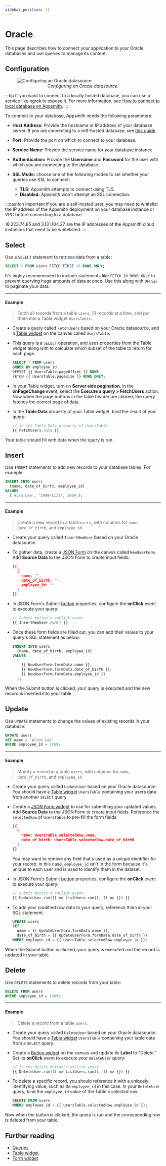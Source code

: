 ```yaml
---
sidebar_position: 11
---
```


# Oracle

This page describes how to connect your application to your Oracle databases and use queries to manage its content.

## Configuration

<figure>
  <img src="/img/oracle-datasource-config.png" style={{width: "100%", height: "auto"}} alt="Configuring an Oracle datasource." />
  <figcaption align="center"><i>Configuring an Oracle datasource.</i></figcaption>
</figure>

:::tip
If you want to connect to a locally hosted database, you can use a service like ngrok to expose it. For more information, see [How to connect to local database on Appsmith](/advanced-concepts/more/how-to-work-with-local-apis-on-appsmith).
:::

To connect to your database, Appsmith needs the following parameters:

* **Host Address:** Provide the hostname or IP address of your database server. If you are connecting to a self-hosted database, see [this guide](/advanced-concepts/more/how-to-work-with-local-apis-on-appsmith).

* **Port:**  Provide the port on which to connect to your database.

* **Service Name:** Provide the service name for your database instance.

* **Authentication:** Provide the **Username** and **Password** for the user with which you are connecting to the database.

* **SSL Mode:** choose one of the following modes to set whether your queries use SSL to connect:
  * **TLS:** Appsmith attempts to connect using TLS.
  * **Disabled:** Appsmith won't attempt an SSL connection.

:::caution important
If you are a self-hosted user, you may need to whitelist the IP address of the Appsmith deployment on your database instance or VPC before connecting to a database.

18.223.74.85 and 3.131.104.27 are the IP addresses of the Appsmith cloud instances that need to be whitelisted.
:::

## Select

Use a `SELECT` statement to retrieve data from a table:

```sql
SELECT * FROM users FETCH FIRST 10 ROWS ONLY;
```

It's highly recommended to include statements like `FETCH 10 ROWS ONLY` to prevent querying huge amounts of data at once. Use this along with `OFFSET` to paginate your data.

---

#### Example

> Fetch all records from a table `users`, 10 records at a time, and put them into a Table widget `UsersTable`.

* Create a query called `FetchUsers` based on your Oracle datasource, and a [Table widget](/reference/widgets/table) on the canvas called `UsersTable`.

* This query is a `SELECT` operation, and uses properties from the Table widget along with to calculate which subset of the table to return for each page.

  ```sql
  SELECT * FROM users
  ORDER BY employee_id
  OFFSET {{ UsersTable.pageOffset }} ROWS
  FETCH {{ UsersTable.pageSize }} ROWS ONLY;
  ```

* In your Table widget, turn on **Server side pagination**. In the **onPageChange** event, select the **Execute a query > FetchUsers** action. Now when the page buttons in the table header are clicked, the query fetches the correct page of data.

* In the **Table Data** property of your Table widget, bind the result of your query:

  ```javascript
  // in the Table Data property of UsersTable
  {{ FetchUsers.data }}
  ```

Your table should fill with data when the query is run.

## Insert

Use `INSERT` statements to add new records to your database tables. For example:

```sql
INSERT INTO users
  (name, date_of_birth, employee_id)
VALUES
  ('Alan Lee', '1989/11/2', 1009 );
```

---

#### Example

> Create a new record in a table `users`, with columns for `name`, `date_of_birth`, and `employee_id`.

* Create your query called `InsertNewUser` based on your Oracle datasource.

* To gather data, create a [JSON Form](/reference/widgets/json-form) on the canvas called `NewUserForm`. Add **Source Data** to the JSON Form to create input fields:

  ```json
  {{
    {
      name: "",
      date_of_birth: "",
      employee_id: ""
    }
  }}
  ```

* In JSON Form's Submit [button](/reference/widgets/button) properties, configure the **onClick** event to execute your query:

  ```javascript
  // Submit button's onClick event
  {{ InsertNewUser.run() }}
  ```

* Once these form fields are filled out, you can add their values to your query's SQL statement as below:

  ```sql
  INSERT INTO users
    (name, date_of_birth, employee_id)
  VALUES
    (
      {{ NewUserForm.formData.name }},
      {{ NewUserForm.formData.date_of_birth }},
      {{ NewUserForm.formData.employee_id }}
    );

  ```

When the Submit button is clicked, your query is executed and the new record is inserted into your table.

## Update

Use `UPDATE` statements to change the values of existing records in your database:

```sql
UPDATE users
SET name = 'Allen Lee'
WHERE employee_id = 1009;
```

---

#### Example

> Modify a record in a table `users`, with columns for `name`, `date_of_birth`, and `employee_id`.

* Create your query called `UpdateUser` based on your Oracle datasource. You should have a [Table widget](/reference/widgets/table) `UsersTable` containing your users data from another `SELECT` query.

* Create a [JSON Form widget](/reference/widgets/json-form) to use for submitting your updated values. Add **Source Data** to the JSON Form to create input fields. Reference the `selectedRow` of `UsersTable` to pre-fill the form fields:

  ```json
  {{
    {
      name: UsersTable.selectedRow.name,
      date_of_birth: UsersTable.selectedRow.date_of_birth
    }
  }}
  ```

  You may want to remove any field that's used as a unique identifier for your record; in this case, `employee_id` isn't in the form because it's unique to each user and is used to identify them in the dataset.

* In JSON Form's Submit [button](/reference/widgets/button) properties, configure the **onClick** event to execute your query:

  ```javascript
  // Submit button's onClick event
  {{ UpdateUser.run(() => ListUsers.run(), () => {}) }}
  ```

* To add your modified row data to your query, reference them in your SQL statement:

  ```sql
  UPDATE users
  SET
    name = {{ UpdateUserForm.formData.name }},
    date_of_birth = {{ UpdateUserForm.formData.date_of_birth }}
  WHERE employee_id = {{ UsersTable.selectedRow.employee_id }};
  ```

When the Submit button is clicked, your query is executed and the record is updated in your table.

## Delete

Use `DELETE` statements to delete records from your table:

```sql
DELETE FROM users
WHERE employee_id = 1009;
```

---

#### Example

> Delete a record from a table `users`.

* Create your query called `DeleteUser` based on your Oracle datasource. You should have a [Table widget](/reference/widgets/table) `UsersTable` containing your table data from a `SELECT` query.

* Create a [Button widget](/reference/widgets/button) on the canvas and update its **Label** to "Delete." Set its **onClick** event to execute your `DeleteUser` query:

  ```javascript
  // in the Delete button's onClick event
  {{ DeleteUser.run(() => ListUsers.run(), () => {}) }}
  ```

* To delete a specific record, you should reference it with a uniquely identifying value, such as its `employee_id` in this case. In your `DeleteUser` query, bind the `employee_id` value of the Table's selected row:

  ```sql
  DELETE FROM users
  WHERE employee_id = {{ UsersTable.selectedRow.employee_id }};
  ```

Now when the button is clicked, the query is run and the corresponding row is deleted from your table.

## Further reading

* [Queries](/core-concepts/data-access-and-binding/querying-a-database/)
* [Table widget](/reference/widgets/table)
* [Form widget](/reference/widgets/form)
